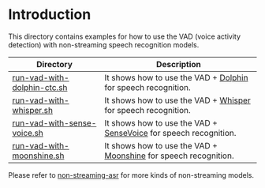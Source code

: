 # Introduction


This directory contains examples for how to use the VAD (voice activity detection)
with non-streaming speech recognition models.

|Directory| Description|
|---------|------------|
|[run-vad-with-dolphin-ctc.sh](./run-vad-with-dolphin-ctc.sh)|It shows how to use the VAD + [Dolphin](https://github.com/DataoceanAI/Dolphin) for speech recognition.|
|[run-vad-with-whisper.sh](./run-vad-with-whisper.sh)|It shows how to use the VAD + [Whisper](https://github.com/openai/whisper) for speech recognition.|
|[run-vad-with-sense-voice.sh](./run-vad-with-sense-voice.sh)|It shows how to use the VAD + [SenseVoice](https://github.com/FunAudioLLM/SenseVoice) for speech recognition.|
|[run-vad-with-moonshine.sh](./run-vad-with-moonshine.sh)|It shows how to use the VAD + [Moonshine](https://github.com/usefulsensors/moonshine) for speech recognition.|


Please refer to [non-streaming-asr](../non-streaming-asr) for more kinds of non-streaming models.
